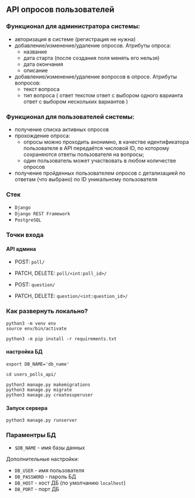 ## API опросов пользователей

### Функционал для администратора системы:
- авторизация в системе (регистрация не нужна)
- добавление/изменение/удаление опросов. Атрибуты опроса: 
    * название
    * дата старта (после создания поля менять его нельзя)
    * дата окончания
    * описаниe
- добавление/изменение/удаление вопросов в опросе. Атрибуты вопросов:
    * текст вопроса
    * тип вопроса (
        ответ текстом
        ответ с выбором одного варианта
        ответ с выбором нескольких вариантов
    )

### Функционал для пользователей системы:

- получение списка активных опросов
- прохождение опроса:
    * опросы можно проходить анонимно, в качестве идентификатора пользователя в API передаётся числовой ID, по которому сохраняются ответы пользователя на вопросы;
    * один пользователь может участвовать в любом количестве опросов
- получение пройденных пользователем опросов с детализацией по ответам (что выбрано) по ID уникальному пользователя

### Стек
* `Django`
* `Django REST Framework`
* `PostgreSQL`


### Точки входа
#### API админа

* POST: `poll/`
* PATCH, DELETE: `poll/<int:poll_id>/`

* POST: `question/`
* PATCH, DELETE: `question/<int:question_id>/`


### Как развернуть локально?
```
python3 -m venv env
source env/bin/activate

python3 -m pip install -r requirements.txt
```
#### настройка БД
```
export DB_NAME='db_name'

cd users_polls_api/

python3 manage.py makemigrations
python3 manage.py migrate
python3 manage.py createsuperuser
```
#### Запуск сервера
```
python3 manage.py runserver
```

### Параментры БД
* `$DB_NAME` - имя базы данных

Дополнительные настройки:
* `DB_USER` - имя пользователя
* `DB_PASSWORD` - пароль БД
* `DB_HOST` - хост ДБ (по умолчанию `localhost`)
* `DB_PORT` - порт ДБ
   
